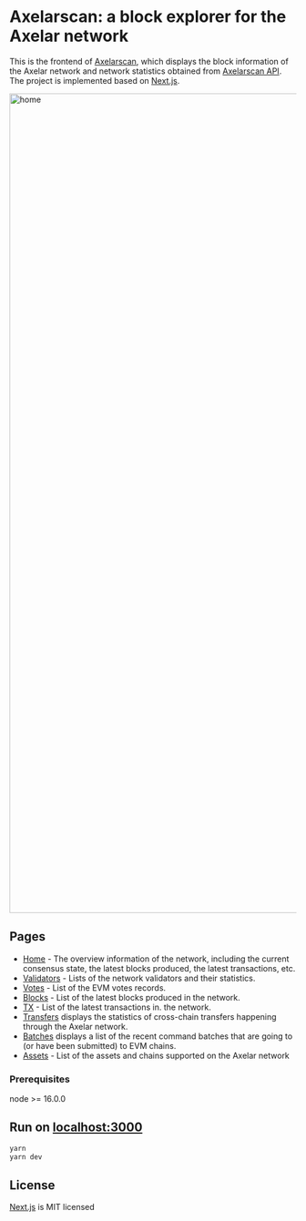 # Axelarscan: a block explorer for the Axelar network
This is the frontend of [Axelarscan](https://axelarscan.io), which displays the block information of the Axelar network and network statistics obtained from [Axelarscan API](https://github.com/CoinHippo-Labs/axelarscan-api). The project is implemented based on [Next.js](https://github.com/vercel/next.js).

<img width="1440" alt="home" src="https://user-images.githubusercontent.com/87146398/174470447-7ac7b896-b0d2-40f6-82ec-ad38d4d1fc8b.png">

## Pages
- [Home](https://axelarscan.io) - The overview information of the network, including the current consensus state, the latest blocks produced, the latest transactions, etc.
- [Validators](https://axelarscan.io/validators) - Lists of the network validators and their statistics.   
- [Votes](https://axelarscan.io/evm-polls) - List of the EVM votes records.
- [Blocks](https://axelarscan.io/blocks) - List of the latest blocks produced in the network.
- [TX](https://axelarscan.io/transactions) - List of the latest transactions in. the network.
- [Transfers](https://axelarscan.io/transfers) displays the statistics of cross-chain transfers happening through the Axelar network.
- [Batches](https://axelarscan.io/batches) displays a list of the recent command batches that are going to (or have been submitted) to EVM chains.
- [Assets](https://axelarscan.io/assets) - List of the assets and chains supported on the Axelar network

### Prerequisites
node >= 16.0.0

## Run on [localhost:3000](http://localhost:3000)
```bash
yarn
yarn dev
```

## License
[Next.js](https://github.com/vercel/next.js/blob/canary/license.md) is MIT licensed
